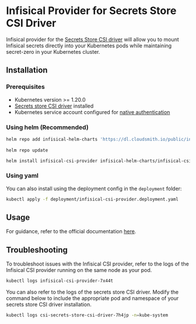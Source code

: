 # Infisical Provider for Secrets Store CSI Driver

Infisical provider for the [Secrets Store CSI driver](https://github.com/kubernetes-sigs/secrets-store-csi-driver) will allow you to mount Infisical secrets directly into your Kubernetes pods while maintaining secret-zero in your Kubernetes cluster.

## Installation

### Prerequisites

* Kubernetes version >= 1.20.0
* [Secrets store CSI driver](https://secrets-store-csi-driver.sigs.k8s.io/getting-started/installation.html) installed
* Kubernetes service account configured for [native authentication](https://infisical.com/docs/documentation/platform/identities/kubernetes-auth)

### Using helm (Recommended)
```bash
helm repo add infisical-helm-charts 'https://dl.cloudsmith.io/public/infisical/helm-charts/helm/charts' 
  
helm repo update

helm install infisical-csi-provider infisical-helm-charts/infisical-csi-provider
```

### Using yaml

You can also install using the deployment config in the `deployment` folder:

```bash
kubectl apply -f deployment/infisical-csi-provider.deployment.yaml
```

## Usage
For guidance, refer to the official documentation [here](https://infisical.com/docs/integrations/platforms/kubernetes-csi).

## Troubleshooting

To troubleshoot issues with the Infisical CSI provider, refer to the logs of the Infisical CSI provider running on the same node as your pod.

  ```bash
  kubectl logs infisical-csi-provider-7x44t
  ```

You can also refer to the logs of the secrets store CSI driver. Modify the command below to include the appropriate pod and namespace of your secrets store CSI driver installation.

  ```bash
  kubectl logs csi-secrets-store-csi-driver-7h4jp -n=kube-system
  ```
